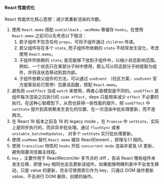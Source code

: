 #### React 性能优化

React 性能优化核心思想：减少其重新渲染的次数。

1. 使用 `React.memo` 搭配 `useCallback` 、`uesMemo` 等缓存 `hooks`。在使用 `React.memo` 之前可以先考虑以下情况：
   1. 若子组件不包含任何 `props`，可将子组件通过 `children` 传递。
   2. 若父组件存在多个 `state`, 而子组件所依赖的 `state` 不经常发生变化，考虑使用 `React.memo`。
   3. 子组件所依赖的 `state`, 是否能够下放到子组件中，以缩小状态影响范围。例如，一个状态只在某部分子树中使用，那么可以将这部分子树提取为组件，并将该状态移动到其内部。
   4. 子组件依赖父组件的方法，可以通过 `useEvent` （社区方案，`useEvent` 官方提案目前已暂停）包裹该函数，搭配 `React.memo`。
2. 避免把 `useEffect` 当成 `watch` 来使用，两者心智模型是不同的。`useEffect` 是组件每次渲染之后执行的 `side effect`，deps 只是用来减少 `effect` 不必要的执行。在这种心智模型下，从而也获得一些性能的提升，把 `useEffect` 中 `setState` 提升到其依赖发生变化的位置，在一次渲染中批处理更新，而不是两次。
3. 在 React 18 版本之前及 18 的 legacy mode ，在 `Promise` 中 `setState`，实际上是同步执行的，而非异步批处理。通过 `flushSync` 或者 `unstable_batchedUpdates`， 对多个 `setState` 实行批处理更新。
4. 使用 `useMemo` 替代 `React.memo` 缓存 ReactElement ，原理与1.1 相同。
5. 使用 `transition` 特性的 `hooks` 开启 `concurrent mode` 渲染非紧急 UI 更新，避免阻塞浏览器主线程。
6. `key` ，主要作用于 ReactReconciler 多节点的 diff ，告诉 React 哪些组件未发生位移，即使 key 相同也会去更新该组件。如果能够明确列表中不会发生移动，只是 value 的更新，完全可使用索引作为 key，只通过 DOM 操作更新 value，不去进行 DOM 删除、创建的操作。
